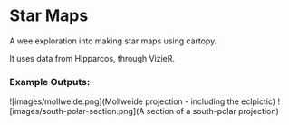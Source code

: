 # Star Maps
A wee exploration into making star maps using cartopy.

It uses data from Hipparcos, through VizieR.

### Example Outputs:
![images/mollweide.png](Mollweide projection - including the eclpictic)
![images/south-polar-section.png](A section of a south-polar projection)

